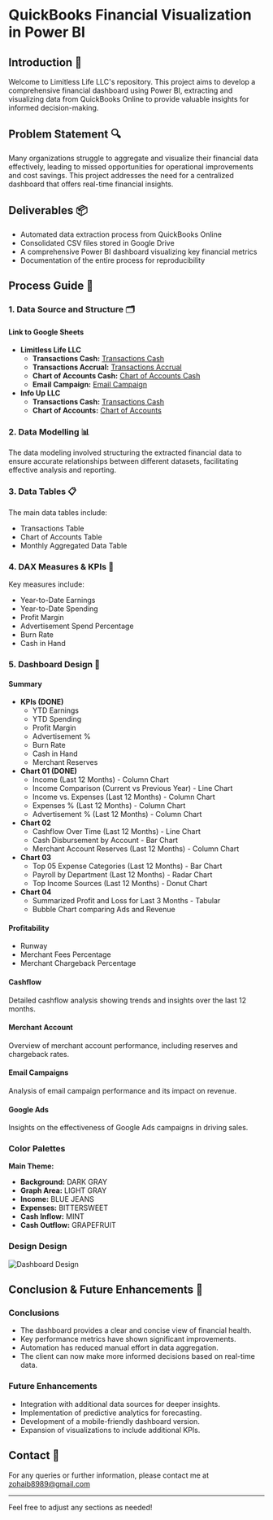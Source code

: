 # QuickBooks Financial Visualization in Power BI

## Introduction 👋

Welcome to Limitless Life LLC's repository. This project aims to develop a comprehensive financial dashboard using Power BI, extracting and visualizing data from QuickBooks Online to provide valuable insights for informed decision-making.

## Problem Statement 🔍

Many organizations struggle to aggregate and visualize their financial data effectively, leading to missed opportunities for operational improvements and cost savings. This project addresses the need for a centralized dashboard that offers real-time financial insights.

## Deliverables 📦

- Automated data extraction process from QuickBooks Online
- Consolidated CSV files stored in Google Drive
- A comprehensive Power BI dashboard visualizing key financial metrics
- Documentation of the entire process for reproducibility

## Process Guide 📝

### 1. Data Source and Structure 🗂️

#### Link to Google Sheets

- **Limitless Life LLC**
    - **Transactions Cash:** [Transactions Cash](https://docs.google.com/spreadsheets/d/1IRU0PIgANIirj3QKQkicjjvpONRlIeivVDaY7FxQePE/gviz/tq?tqx=out:csv&sheet=Journal)
    - **Transactions Accrual:** [Transactions Accrual](https://docs.google.com/spreadsheets/d/1VRE84IzJiiOgLinL44K4VqsoEydz24twaueZgPQ40V8/gviz/tq?tqx=out:csv&sheet=Journal)
    - **Chart of Accounts Cash:** [Chart of Accounts Cash](https://docs.google.com/spreadsheets/d/1G4BIDebBGKR-BSHPDdJK_vYjSufjEDzOiFwv6r-oL8Q/gviz/tq?tqx=out:csv&sheet=Account_List)
    - **Email Campaign:** [Email Campaign](https://docs.google.com/spreadsheets/d/1UsnkZxjgJJp7piBU8qpMdsd4graXxX41WIIXIcfsmCk/gviz/tq?tqx=out:csv&sheet=Campaigns)
- **Info Up LLC**
    - **Transactions Cash:** [Transactions Cash](https://docs.google.com/spreadsheets/d/{SpreadsheetID}/gviz/tq?tqx=out:csv&sheet={SheetName})
    - **Chart of Accounts:** [Chart of Accounts](https://docs.google.com/spreadsheets/d/{SpreadsheetID}/gviz/tq?tqx=out:csv&sheet={SheetName})

### 2. Data Modelling 📊

The data modeling involved structuring the extracted financial data to ensure accurate relationships between different datasets, facilitating effective analysis and reporting.

### 3. Data Tables 📋

The main data tables include:
- Transactions Table
- Chart of Accounts Table
- Monthly Aggregated Data Table

### 4. DAX Measures & KPIs 🧮

Key measures include:
- Year-to-Date Earnings
- Year-to-Date Spending
- Profit Margin
- Advertisement Spend Percentage
- Burn Rate
- Cash in Hand

### 5. Dashboard Design **🎨**

#### Summary

- **KPIs (DONE)**
    - YTD Earnings
    - YTD Spending
    - Profit Margin
    - Advertisement %
    - Burn Rate
    - Cash in Hand
    - Merchant Reserves
- **Chart 01 (DONE)**
    - Income (Last 12 Months) - Column Chart
    - Income Comparison (Current vs Previous Year) - Line Chart
    - Income vs. Expenses (Last 12 Months) - Column Chart
    - Expenses % (Last 12 Months) - Column Chart
    - Advertisement % (Last 12 Months) - Column Chart
- **Chart 02**
    - Cashflow Over Time (Last 12 Months) - Line Chart
    - Cash Disbursement by Account - Bar Chart
    - Merchant Account Reserves (Last 12 Months) - Column Chart
- **Chart 03**
    - Top 05 Expense Categories (Last 12 Months) - Bar Chart
    - Payroll by Department (Last 12 Months) - Radar Chart
    - Top Income Sources (Last 12 Months) - Donut Chart
- **Chart 04**
    - Summarized Profit and Loss for Last 3 Months - Tabular
    - Bubble Chart comparing Ads and Revenue

#### Profitability

- Runway
- Merchant Fees Percentage
- Merchant Chargeback Percentage

#### Cashflow

Detailed cashflow analysis showing trends and insights over the last 12 months.

#### Merchant Account

Overview of merchant account performance, including reserves and chargeback rates.

#### Email Campaigns

Analysis of email campaign performance and its impact on revenue.

#### Google Ads

Insights on the effectiveness of Google Ads campaigns in driving sales.

### Color Palettes

**Main Theme:**

- **Background:** DARK GRAY
- **Graph Area:** LIGHT GRAY
- **Income:** BLUE JEANS
- **Expenses:** BITTERSWEET
- **Cash Inflow:** MINT
- **Cash Outflow:** GRAPEFRUIT

### Design Design

![Dashboard Design](https://github.com/user-attachments/assets/4896d5d2-7ede-4fa7-b347-d225927f0d11)

## Conclusion & Future Enhancements 🏁

### Conclusions

- The dashboard provides a clear and concise view of financial health.
- Key performance metrics have shown significant improvements.
- Automation has reduced manual effort in data aggregation.
- The client can now make more informed decisions based on real-time data.

### Future Enhancements

- Integration with additional data sources for deeper insights.
- Implementation of predictive analytics for forecasting.
- Development of a mobile-friendly dashboard version.
- Expansion of visualizations to include additional KPIs.

## Contact 📧

For any queries or further information, please contact me at [zohaib8989@gmail.com](mailto:zohaib8989@gmail.com)

--- 

Feel free to adjust any sections as needed!
